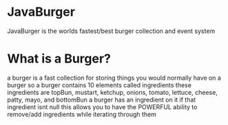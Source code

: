 # JavaBurger
JavaBurger is the worlds fastest/best burger collection and event system

# What is a Burger?
a burger is a fast collection for storing things you would normally have on a burger so a burger contains 10 elements called ingredients these ingredients are topBun, mustart, ketchup, onions, tomato, lettuce, cheese, patty, mayo, and bottomBun
a burger has an ingredient on it if that ingredient isnt null this allows you to have the POWERFUL ability to remove/add ingredients while iterating through them
